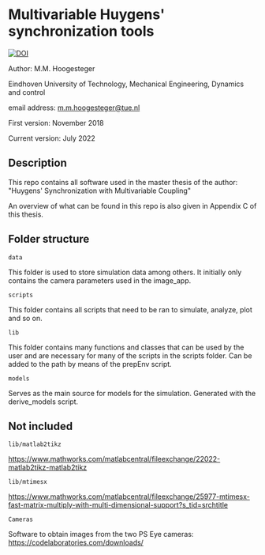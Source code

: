 # Multivariable Huygens' synchronization tools

[![DOI](https://zenodo.org/badge/525821288.svg)](https://zenodo.org/badge/latestdoi/525821288)

Author: M.M. Hoogesteger

Eindhoven University of Technology, Mechanical Engineering, Dynamics and control

email address: m.m.hoogesteger@tue.nl

First version: November 2018

Current version: July 2022

## Description

This repo contains all software used in the master thesis of the author:
"Huygens' Synchronization with Multivariable Coupling" 

An overview of what can be found in this repo is also given in Appendix C of this thesis.

## Folder structure
`data`

This folder is used to store simulation data among others. 
It initially only contains the camera parameters used in the image_app.

`scripts`

This folder contains all scripts that need to be ran to simulate, analyze, 
plot and so on.

`lib`

This folder contains many functions and classes that can be used by the user
and are necessary for many of the scripts in the scripts folder.
Can be added to the path by means of the prepEnv script.

`models`

Serves as the main source for models for the simulation. Generated with the
derive_models script.

## Not included
`lib/matlab2tikz`

https://www.mathworks.com/matlabcentral/fileexchange/22022-matlab2tikz-matlab2tikz

`lib/mtimesx`

https://www.mathworks.com/matlabcentral/fileexchange/25977-mtimesx-fast-matrix-multiply-with-multi-dimensional-support?s_tid=srchtitle

`Cameras`

Software to obtain images from the two PS Eye cameras: 
https://codelaboratories.com/downloads/
